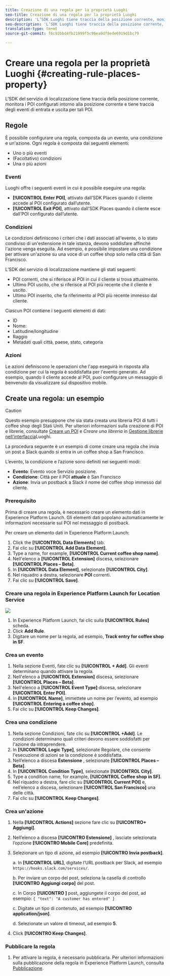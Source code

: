 ```yaml
---
title: Creazione di una regola per la proprietà Luoghi
seo-title: Creazione di una regola per la proprietà Luoghi
description: 'L’SDK Luoghi tiene traccia della posizione corrente, monitora i POI configurati intorno alla posizione corrente e tiene traccia degli eventi di entrata e uscita per tali POI. '
seo-description: 'L’SDK Luoghi tiene traccia della posizione corrente, monitora i POI configurati intorno alla posizione corrente e tiene traccia degli eventi di entrata e uscita per tali POI. '
translation-type: tm+mt
source-git-commit: f6c92bbd4fb21999f5c96ea0df8ede6919d1bc79

---
```



# Creare una regola per la proprietà Luoghi {#creating-rule-places-property}

L’SDK del servizio di localizzazione tiene traccia della posizione corrente, monitora i POI configurati intorno alla posizione corrente e tiene traccia degli eventi di entrata e uscita per tali POI.

## Regole

È possibile configurare una regola, composta da un evento, una condizione e un'azione. Ogni regola è composta dai seguenti elementi:

* Uno o più eventi
* (Facoltativo) condizioni
* Una o più azioni

### Eventi

Luoghi offre i seguenti eventi in cui è possibile eseguire una regola:

* **[!UICONTROL Enter POI]**, attivato dall’SDK Places quando il cliente accede al POI configurato dall’utente.
* **[!UICONTROL Exit POI]**, attivato dall’SDK Places quando il cliente esce dall’POI configurato dall’utente.

### Condizioni

Le condizioni definiscono i criteri che i dati associati all'evento, o lo stato condiviso di un'estensione in tale istanza, devono soddisfare affinché l'azione venga eseguita. Ad esempio, è possibile impostare una condizione per attivare un'azione su una voce di un coffee shop solo nella città di San Francisco.

L’SDK del servizio di localizzazione mantiene gli stati seguenti:

* POI correnti, che si riferisce al POI in cui il cliente si trova attualmente.
* Ultimo POI uscito, che si riferisce al POI più recente che il cliente è uscito.
* Ultimo POI inserito, che fa riferimento al POI più recente immesso dal cliente.

Ciascun POI contiene i seguenti elementi di dati:

* ID
* Nome:
* Latitudine/longitudine
* Raggio
* Metadati quali città, paese, stato, categoria

### Azioni

Le azioni definiscono le operazioni che l'app eseguirà in risposta alla condizione per cui la regola è soddisfatta per l'evento generato. Ad esempio, quando il cliente accede al POI, puoi configurare un messaggio di benvenuto da visualizzare sul dispositivo mobile.

## Create una regola: un esempio

>[!CAUTION]
>
>Questo esempio presuppone che sia stata creata una libreria POI di tutti i coffee shop degli Stati Uniti. Per ulteriori informazioni sulla creazione di POI e librerie, consultate [Creare un POI](/help/poi-mgmt-ui/create-a-poi-ui.md) e *Creare una libreria* in [Gestione librerie nell’interfaccia](/help/poi-mgmt-ui/manage-libraries-in-the-places-ui.md)Luoghi.

La procedura seguente è un esempio di come creare una regola che invia un post a Slack quando si entra in un coffee shop a San Francisco.

L’evento, la condizione e l’azione sono definiti nei seguenti modi:

* **Evento**: Evento voce Servizio posizione.
* **Condizione**: Città per il POI **attuale** è San Francisco
* **Azione**: Invia un postback a Slack il nome del coffee shop immesso dal cliente.

### Prerequisito

Prima di creare una regola, è necessario creare un elemento dati in Experience Platform Launch. Gli elementi dati popolano automaticamente le informazioni necessarie sul POI nel messaggio di postback.

Per creare un elemento dati in Experience Platform Launch:

1. Click the **[!UICONTROL Data Elements]** tab.
2. Fai clic su **[!UICONTROL Add Data Element]**.
3. Type a name, for example, **[!UICONTROL Current coffee shop name]**.
4. Nell'elenco a **[!UICONTROL Extension]** discesa, selezionare **[!UICONTROL Places – Beta]**.
5. In **[!UICONTROL Data Element]**, selezionate **[!UICONTROL City]**.
6. Nel riquadro a destra, selezionare **POI** correnti.
7. Fai clic su **[!UICONTROL Save]**.

### Creare una regola in Experience Platform Launch for Location Service

![](//help/assets/create-a-rule.png)

1. In Experience Platform Launch, fai clic sulla **[!UICONTROL Rules]** scheda.
2. Click **Add Rule**.
3. Digitare un nome per la regola, ad esempio, **Track entry for coffee shop in SF**.

### Crea un evento

1. Nella sezione Eventi, fate clic su **[!UICONTROL + Add]**. Gli eventi determinano quando attivare la regola.
2. Nell'elenco a **[!UICONTROL Extension]** discesa, selezionare **[!UICONTROL Places – Beta]**.
3. Nell'elenco a **[!UICONTROL Event Type]** discesa, selezionare **[!UICONTROL Enter POI]**.
4. In **[!UICONTROL Name]**, immettete un nome per l’evento, ad esempio **[!UICONTROL Entering a coffee shop]**.
5. Fai clic su **[!UICONTROL Keep Changes]**.

### Crea una condizione

1. Nella sezione Condizioni, fate clic su **[!UICONTROL +Add]**. Le condizioni determinano quali criteri devono essere soddisfatti per l'azione da intraprendere.
2. In **[!UICONTROL Logic Type]**, selezionate Regolare, che consente l'esecuzione di azioni se la condizione è soddisfatta.
3. Nell’elenco a discesa **Estensione** , selezionate **[!UICONTROL Places – Beta]**.
4. In **[!UICONTROL Condition Type]**, selezionate **[!UICONTROL City]**.
5. Type a condition name, for example, **[!UICONTROL Coffee shop in SF]**.
6. Nel riquadro a destra, fare clic su **[!UICONTROL Current POI]** e, nell’elenco a discesa, selezionare **[!UICONTROL San Francisco]** una delle città.
7. Fai clic su **[!UICONTROL Keep Changes]**.

### Crea un'azione

1. Nella **[!UICONTROL Actions]** sezione fare clic su **[!UICONTRO+ Aggiungi]**.
2. Nell’elenco a discesa **[!UICONTRO Estensione]** , lasciate selezionata l’opzione **[!UICONTRO Mobile Core]** predefinita.
3. Selezionare un tipo di azione, ad esempio **[!UICONTRO Invia postback]**.

   a. In **[!UICONTROL URL]**, digitate l’URL postback per Slack, ad esempio `https://hooks.slack.com/services/`.

   b. Per inviare un corpo del post, seleziona la casella di controllo **[!UICONTRO Aggiungi corpo]** del post.

   c. In Corpo **[!UICONTRO ]** post, aggiungete il corpo del post, ad esempio: `{ "text": "A customer has entered" }`

   c. Digitate un tipo di contenuto, ad esempio **[!UICONTRO application/json]**.

   d. Selezionate un valore di timeout, ad esempio **5**.

4. Click **[!UICONTRO Keep Changes]**.

### Pubblicare la regola

1. Per attivare la regola, è necessario pubblicarla. Per ulteriori informazioni sulla pubblicazione della regola in Experience Platform Launch, consulta [Pubblicazione](https://docs.adobelaunch.com/launch-reference/publishing).